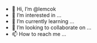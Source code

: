 - 👋 Hi, I’m @lemcok
- 👀 I’m interested in ...
- 🌱 I’m currently learning ...
- 💞️ I’m looking to collaborate on ...
- 📫 How to reach me ...


